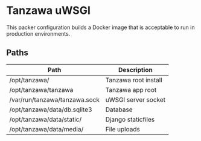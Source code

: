# Tanzawa uWSGI

This packer configuration builds a Docker image that is acceptable to run in production environments.

## Paths

|Path|Description|
|---|---|
|/opt/tanzawa/|Tanzawa root install|
|/opt/tanzawa/tanzawa|Tanzawa app root|
|/var/run/tanzawa/tanzawa.sock|uWSGI server socket|
|/opt/tanzawa/data/db.sqlite3|Database|
|/opt/tanzawa/data/static/|Django staticfiles|
|/opt/tanzawa/data/media/|File uploads|
